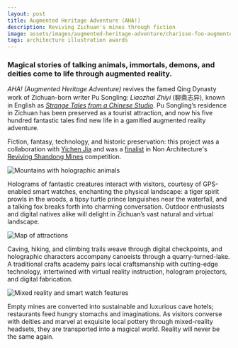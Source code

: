 ```yaml
---
layout: post
title: Augmented Heritage Adventure (AHA!)
description: Reviving Zichuan's mines through fiction
image: assets/images/augmented-heritage-adventure/charisse-foo-augmented-heritage-adventure-01-header.jpg
tags: architecture illustration awards
---
```


### Magical stories of talking animals, immortals, demons, and deities come to life through augmented reality.

_AHA! (Augmented Heritage Adventure)_ revives the famed Qing Dynasty work of Zichuan-born writer Pu Songling: _Liaozhai Zhiyi_ (聊斋志异), known in English as [_Strange Tales from a Chinese Studio_](https://en.wikipedia.org/wiki/Strange_Stories_from_a_Chinese_Studio). Pu Songling’s residence in Zichuan has been preserved as a tourist attraction, and now his five hundred fantastic tales find new life in a gamified augmented reality adventure.

Fiction, fantasy, technology, and historic preservation: this project was a collaboration with [Yichen Jia](https://yichenjia.github.io) and was a [finalist](https://www.nonarchitecture.eu/2021/03/13/aha-augmented-heritage-adventure/) in Non Architecture's [Reviving Shandong Mines](https://www.nonarchitecture.eu/reviving/) competition.

<span class="image fit"><img src="{% link assets/images/augmented-heritage-adventure/charisse-foo-augmented-heritage-adventure-01.jpg %}" alt="Mountains with holographic animals" /></span>

Holograms of fantastic creatures interact with visitors, courtesy of GPS-enabled smart watches, enchanting the physical landscape: a tiger spirit prowls in the woods, a tipsy turtle prince languishes near the waterfall, and a talking fox breaks forth into charming conversation. Outdoor enthusiasts and digital natives alike will delight in Zichuan’s vast natural and virtual landscape.

<span class="image fit"><img src="{% link assets/images/augmented-heritage-adventure/charisse-foo-augmented-heritage-adventure-02.jpg %}" alt="Map of attractions" /></span>

Caving, hiking, and climbing trails weave through digital checkpoints, and holographic characters accompany canoeists through a quarry-turned-lake. A traditional crafts academy pairs local craftsmanship with cutting-edge technology, intertwined with virtual reality instruction, hologram projectors, and digital fabrication.

<span class="image fit"><img src="{% link assets/images/augmented-heritage-adventure/charisse-foo-augmented-heritage-adventure-03.jpg %}" alt="Mixed reality and smart watch features" /></span>

Empty mines are converted into sustainable and luxurious cave hotels; restaurants feed hungry stomachs and imaginations. As visitors converse with deities and marvel at exquisite local pottery through mixed-reality headsets, they are transported into a magical world. Reality will never be the same again.
